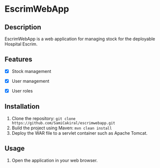 # EscrimWebApp

## Description
EscrimWebApp is a web application for managing stock for the deployable Hospital Escrim.

## Features

- [x] Stock management
- [x] User management
- [x] User roles


## Installation
1. Clone the repository: `git clone https://github.com/SamiCakiral/escrimwebapp.git`
2. Build the project using Maven: `mvn clean install`
3. Deploy the WAR file to a servlet container such as Apache Tomcat.

## Usage
1. Open the application in your web browser.

